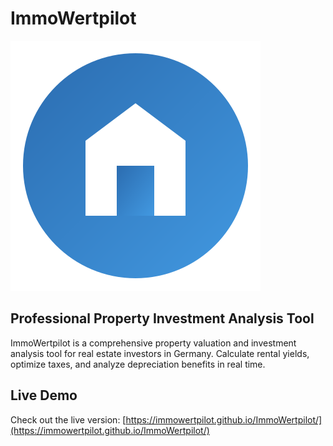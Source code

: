 # ImmoWertpilot

![ImmoWertpilot Logo](images/logo.svg)

## Professional Property Investment Analysis Tool

ImmoWertpilot is a comprehensive property valuation and investment analysis tool for real estate investors in Germany. Calculate rental yields, optimize taxes, and analyze depreciation benefits in real time.

## Live Demo

Check out the live version: [https://immowertpilot.github.io/ImmoWertpilot/](https://immowertpilot.github.io/ImmoWertpilot/)
